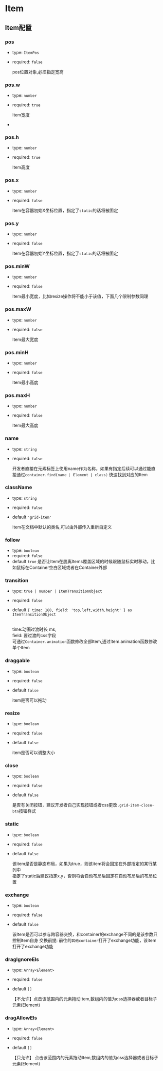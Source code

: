 # Item

## Item配置

### pos

- type: `ItemPos`
- required: `false`

  pos位置对象,必须指定宽高

### pos.w

- type: `number`
- required: `true`

  Item宽度
-

### pos.h

- type: `number`
- required: `true`

  Item高度

### pos.x

- type: `number`
- required: `false`

  Item在容器初始X坐标位置，指定了`static`的话将被固定

### pos.y

- type: `number`
- required: `false`

  Item在容器初始Y坐标位置，指定了`static`的话将被固定

### pos.minW

- type: `number`
- required: `false`

  Item最小宽度，比如resize操作将不能小于该值，下面几个限制参数同理

### pos.maxW

- type: `number`
- required: `false`

  Item最大宽度

### pos.minH

- type: `number`
- required: `false`

  Item最小高度

### pos.maxH

- type: `number`
- required: `false`

  Item最大高度

### name

- type: `string`
- required: `false`

  开发者直接在元素标签上使用name作为名称，如果有指定后续可以通过能直接通过`container.find(name | Element | class)`
  快速找到对应的Item

### className

- type: `string`
- required: `false`
- default `'grid-item'`

  Item在文档中默认的类名,可以由外部传入重新自定义

### follow

- type: `boolean`
- required: `false`
- default `true`
  是否让Item在脱离Items覆盖区域的时候跟随鼠标实时移动，比如鼠标在Container空白区域或者在Container外部


### transition

- type: `true | number | ItemTransitionObject`
- required: `false`
- default `{ time: 180, field: 'top,left,width,height' } as ItemTransitionObject`

   <br/> time:动画过渡时长 ms,
   <br/> field: 要过渡的css字段
   <br/> 可通过`Container.animation`函数修改全部Item,通过Item.animation函数修改单个Item

### draggable

- type: `boolean`
- required: `false`
- default `false`

  item是否可以拖动

### resize

- type: `boolean`
- required: `false`
- default `false`

  item是否可以调整大小

### close

- type: `boolean`
- required: `false`
- default `false`

  是否有关闭按钮，建议开发者自己实现按钮或者css更改`.grid-item-close-btn`按钮样式

### static

- type: `boolean`
- required: `false`
- default `false`

  该item是否是静态布局，如果为true，则该item将会固定在外部指定的某行某列中
  <br/>指定了static后建议指定x,y，否则将会自动布局后固定在自动布局后的布局位置

### exchange

- type: `boolean`
- required: `false`
- default `false`

  该Item是否可以参与跨容器交换，和container的exchange不同的是该参数只控制Item自身
  交换前提: 前往的`其他container`打开了exchange功能，该item打开了exchange功能

### dragIgnoreEls

- type: `Array<Element>`
- required: `false`
- default `[]`

  【不允许】点击该范围内的元素拖动Item,数组内的值为css选择器或者目标子元素(Element)

### dragAllowEls

- type: `Array<Element>`
- required: `false`
- default `[]`

  【只允许】 点击该范围内的元素拖动Item,数组内的值为css选择器或者目标子元素(Element)
